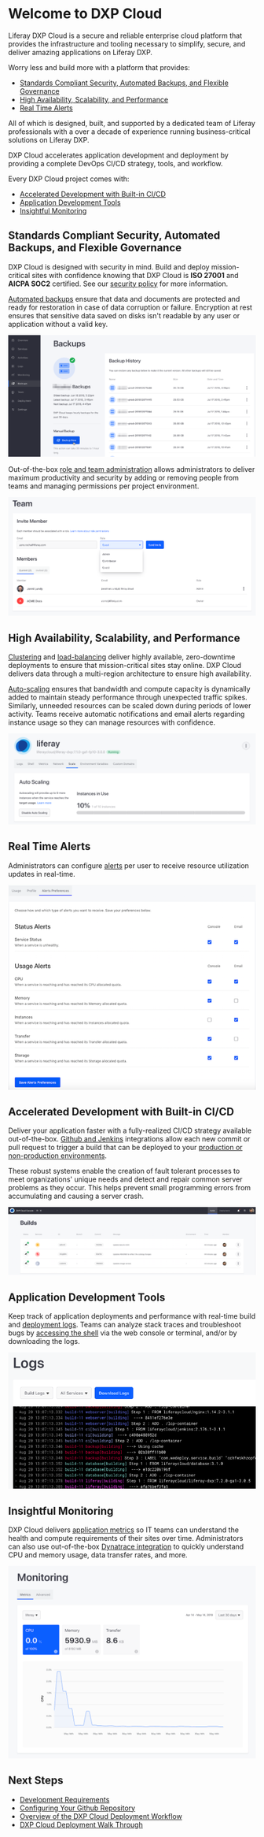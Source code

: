 # Welcome to DXP Cloud

Liferay DXP Cloud is a secure and reliable enterprise cloud platform that 
provides the infrastructure and tooling necessary to simplify, secure, and 
deliver amazing applications on Liferay DXP.

Worry less and build more with a platform that provides:

* [Standards Compliant Security, Automated Backups, and Flexible Governance](#standards-compliant-security-automated-backups-and-flexible-governance)
* [High Availability, Scalability, and Performance](#high-availability-scalability-and-performance)
* [Real Time Alerts](#real-time-alerts)

All of which is designed, built, and supported by a dedicated team of 
Liferay professionals with a over a decade of experience running 
business-critical solutions on Liferay DXP. 

DXP Cloud accelerates application development and deployment by providing a 
complete DevOps CI/CD strategy, tools, and workflow. 

Every DXP Cloud project comes with: 

* [Accelerated Development with Built-in CI/CD](#accelerated-development-with-built-in-cicd)
* [Application Development Tools](#application-development-tools)
* [Insightful Monitoring](#insightful-monitoring)

## Standards Compliant Security, Automated Backups, and Flexible Governance

DXP Cloud is designed with security in mind. Build and deploy mission-critical 
sites with confidence knowing that DXP Cloud is **ISO 27001** and **AICPA SOC2** 
certified. See our 
[security policy](https://www.liferay.com/documents/10182/3292406/Liferay+DXP+Cloud+Data+Security+and+Protection.pdf/78ce7065-9787-1fb2-9c7b-6d7c13f4a3e6?t=1564674972483) 
for more information. 

[Automated backups](../platform-services/backup-service.md) 
ensure that data and documents are protected and ready for restoration in case 
of data corruption or failure. Encryption at rest ensures that sensitive data 
saved on disks isn't readable by any user or application without a valid key. 

![Figure 3: DXP Cloud's backup service preserves and protects your data.](./welcome-to-dxp-cloud/images/01.png)

Out-of-the-box 
[role and team administration](../manage-and-optimize/team-collaboration-and-access-control.md) 
allows administrators to deliver maximum productivity and security by adding or 
removing people from teams and managing permissions per project environment.

![Figure 4: Manage your project's team members, including their permissions.](./welcome-to-dxp-cloud/images/02.png)

## High Availability, Scalability, and Performance

[Clustering](../using-the-liferay-dxp-service/setting-up-clustering-in-dxp-cloud.md) 
and 
[load-balancing](../infrastructure-and-operations/networking/load-balancer.md) 
deliver highly available, zero-downtime deployments to ensure that 
mission-critical sites stay online. DXP Cloud delivers data through a 
multi-region architecture to ensure high availability. 

[Auto-scaling](../manage-and-optimize/auto-scaling.md) 
ensures that bandwidth and compute capacity is dynamically added to maintain 
steady performance through unexpected traffic spikes. Similarly, unneeded resources can be 
scaled down during periods of lower activity. Teams receive automatic 
notifications and email alerts regarding instance usage so they can manage 
resources with confidence. 

![Figure 5: Auto-scale your servers to meet demand.](./welcome-to-dxp-cloud/images/03.png)

## Real Time Alerts

Administrators can configure 
[alerts](../manage-and-optimize/real-time-alerts.md) 
per user to receive resource utilization updates in real-time.

![Figure 6: Administrators can configure real-time alerts.](./welcome-to-dxp-cloud/images/04.png)

## Accelerated Development with Built-in CI/CD

Deliver your application faster with a fully-realized CI/CD strategy available out-of-the-box. [Github and Jenkins](../platform-services/continuous-integration.md) integrations allow each new commit or pull request to trigger a build that can be deployed to your [production or non-production environments](../build-and-deploy/environments.md). 

These robust systems enable the creation of fault tolerant processes 
to meet organizations' unique needs and detect and repair common server 
problems as they occur. This helps prevent small programming errors from 
accumulating and causing a server crash. 

![Figure 7: View, manage, and deploy your builds from a central location.](./welcome-to-dxp-cloud/images/05.png)

## Application Development Tools

Keep track of application deployments and performance with real-time build and 
[deployment logs](../troubleshooting/log-management.md). Teams can analyze stack traces and troubleshoot bugs by 
[accessing the shell](../troubleshooting/shell-access.md) 
via the web console or terminal, and/or by downloading the logs. 

![Figure 8: Real-time build and deployment logs help you solve problems with your applications.](./welcome-to-dxp-cloud/images/06.png)

## Insightful Monitoring

DXP Cloud delivers 
[application metrics](../manage-and-optimize/application-metrics.md) 
so IT teams can understand the health and compute requirements of their sites 
over time. Administrators can also use out-of-the-box 
[Dynatrace integration](../manage-and-optimize/application-metrics.md#advanced-application-metrics-on-production) 
to quickly understand CPU and memory usage, data transfer rates, and more. 

![Figure 9: Use a variety of metrics to keep tabs on your DXP Cloud services, including your Liferay DXP instances.](./welcome-to-dxp-cloud/images/07.png)

## Next Steps

* [Development Requirements](./development-requirements.md)
* [Configuring Your Github Repository](./configuring-your-github-repository.md)
* [Overview of the DXP Cloud Deployment Workflow](./overview-of-the-dxp-cloud-deployment-workflow.md)
* [DXP Cloud Deployment Walk Through](../using-the-liferay-dxp-service/walking-through-the-deployment-life-cycle.md)
